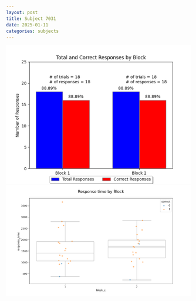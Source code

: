 ```yaml
---
layout: post
title: Subject 7031
date: 2025-01-11
categories: subjects
---
```


![](data/7031/run-24/7031_ATS_responses.png)
![](data/7031/run-24/7031_ATS_rt.png)
